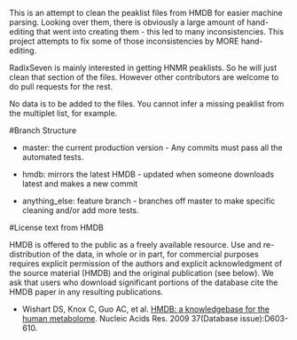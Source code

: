 This is an attempt to clean the peaklist files from HMDB for easier
machine parsing.  Looking over them, there is obviously a large amount
of hand-editing that went into creating them - this led to many
inconsistencies.  This project attempts to fix some of those
inconsistencies by MORE hand-editing.

RadixSeven is mainly interested in getting HNMR peaklists.  So he will
just clean that section of the files.  However other contributors are
welcome to do pull requests for the rest.

No data is to be added to the files.  You cannot infer a missing
peaklist from the multiplet list, for example.

#Branch Structure

* master: the current production version - Any commits must pass all the
  automated tests.

* hmdb: mirrors the latest HMDB - updated when someone downloads
  latest and makes a new commit

* anything_else: feature branch - branches off master to make specific
  cleaning and/or add more tests.

#License text from HMDB

HMDB is offered to the public as a freely available resource. Use and re-distribution of the data, in whole or in part, for commercial purposes requires explicit permission of the authors and explicit acknowledgment of the source material (HMDB) and the original publication (see below). We ask that users who download significant portions of the database cite the HMDB paper in any resulting publications.

* Wishart DS, Knox C, Guo AC, et al. [HMDB: a knowledgebase for the human metabolome](http://www.ncbi.nlm.nih.gov/pubmed/18953024). Nucleic Acids Res. 2009 37(Database issue):D603-610.


